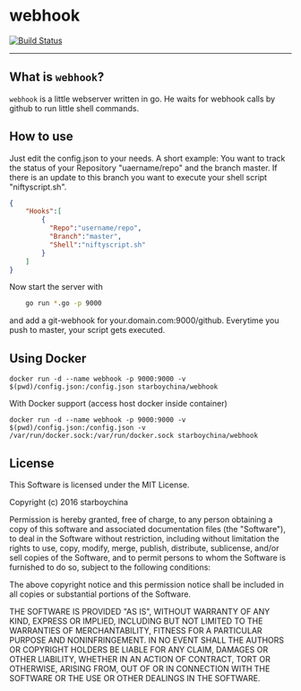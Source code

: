 webhook
=====
[![Build Status](https://travis-ci.org/starboychina/webhook.svg)](https://travis-ci.org/starboychina/webhook)

---

## What is `webhook`?

`webhook` is a little webserver written in go. He waits for webhook calls by github to run little shell commands.

## How to use

Just edit the config.json to your needs. A short example:
You want to track the status of your Repository "uaername/repo" and the branch master. If there is an update to this branch you want to execute your shell script "niftyscript.sh".

```json
{
    "Hooks":[
        {
          "Repo":"username/repo",
          "Branch":"master",
          "Shell":"niftyscript.sh"
        }
    ]
}
```

Now start the server with

```sh
    go run *.go -p 9000
```

and add a git-webhook for your.domain.com:9000/github. Everytime you push to master, your script gets executed.

## Using Docker

    docker run -d --name webhook -p 9000:9000 -v $(pwd)/config.json:/config.json starboychina/webhook

With Docker support (access host docker inside container)

    docker run -d --name webhook -p 9000:9000 -v $(pwd)/config.json:/config.json -v /var/run/docker.sock:/var/run/docker.sock starboychina/webhook


## License

This Software is licensed under the MIT License.

Copyright (c) 2016 starboychina

Permission is hereby granted, free of charge, to any person obtaining
a copy of this software and associated documentation files (the
"Software"), to deal in the Software without restriction, including
without limitation the rights to use, copy, modify, merge, publish,
distribute, sublicense, and/or sell copies of the Software, and to
permit persons to whom the Software is furnished to do so, subject to
the following conditions:

The above copyright notice and this permission notice shall be
included in all copies or substantial portions of the Software.

THE SOFTWARE IS PROVIDED "AS IS", WITHOUT WARRANTY OF ANY KIND,
EXPRESS OR IMPLIED, INCLUDING BUT NOT LIMITED TO THE WARRANTIES OF
MERCHANTABILITY, FITNESS FOR A PARTICULAR PURPOSE AND
NONINFRINGEMENT. IN NO EVENT SHALL THE AUTHORS OR COPYRIGHT HOLDERS BE
LIABLE FOR ANY CLAIM, DAMAGES OR OTHER LIABILITY, WHETHER IN AN ACTION
OF CONTRACT, TORT OR OTHERWISE, ARISING FROM, OUT OF OR IN CONNECTION
WITH THE SOFTWARE OR THE USE OR OTHER DEALINGS IN THE SOFTWARE.
